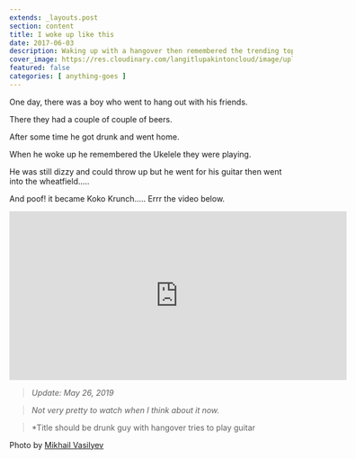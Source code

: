 ```yaml
---
extends: _layouts.post
section: content
title: I woke up like this
date: 2017-06-03
description: Waking up with a hangover then remembered the trending topic this time.
cover_image: https://res.cloudinary.com/langitlupakintoncloud/image/upload/w_800/hugo/jcos.io/mikhail-vasilyev-253977-unsplash_qcms8r.jpg
featured: false
categories: [ anything-goes ]
---
```


One day, there was a boy who went to hang out with his friends.

There they had a couple of couple of beers.

After some time he got drunk and went home.

When he woke up he remembered the Ukelele they were playing.

He was still dizzy and could throw up but he went for his guitar then went into the wheatfield.....

And poof! it became Koko Krunch..... Errr the video below.

<iframe width="600" height="300" src="https://www.youtube.com/embed/vp0Y2lKsqeE" frameborder="0" allowfullscreen></iframe>

>*Update: May 26, 2019*

>*Not very pretty to watch when I think about it now.*

>*Title should be drunk guy with hangover tries to play guitar

Photo by [Mikhail Vasilyev](https://unsplash.com/@miklevasilyev?utm_medium=referral&utm_campaign=photographer-credit&utm_content=creditBadge)

